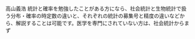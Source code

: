 高山義浩 統計と確率を勉強したことがある方になら、社会統計と生物統計で扱う分布・確率の時定数の違いと、それぞれの統計の募集号と精度の違いなどから、解説することは可能です。医学を専門にされていない方は、社会統計からまず

